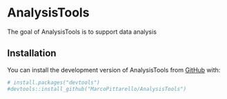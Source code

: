 
<!-- README.md is generated from README.Rmd. Please edit that file -->

# AnalysisTools

<!-- badges: start -->
<!-- badges: end -->

The goal of AnalysisTools is to support data analysis

## Installation

You can install the development version of AnalysisTools from
[GitHub](https://github.com/) with:

``` r
# install.packages("devtools")
#devtools::install_github("MarcoPittarello/AnalysisTools")
```
